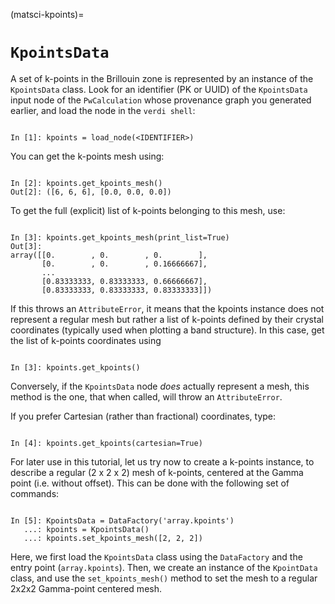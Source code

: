 (matsci-kpoints)=

# `KpointsData`

A set of k-points in the Brillouin zone is represented by an instance of the `KpointsData` class.
Look for an identifier (PK or UUID) of the `KpointsData` input node of the `PwCalculation` whose provenance graph you generated earlier, and load the node in the `verdi shell`:

```{code-block} ipython

In [1]: kpoints = load_node(<IDENTIFIER>)

```

You can get the k-points mesh using:

```{code-block} ipython

In [2]: kpoints.get_kpoints_mesh()
Out[2]: ([6, 6, 6], [0.0, 0.0, 0.0])

```

To get the full (explicit) list of k-points belonging to this mesh, use:

```{code-block} ipython

In [3]: kpoints.get_kpoints_mesh(print_list=True)
Out[3]:
array([[0.        , 0.        , 0.        ],
       [0.        , 0.        , 0.16666667],
       ...
       [0.83333333, 0.83333333, 0.66666667],
       [0.83333333, 0.83333333, 0.83333333]])

```

If this throws an `AttributeError`, it means that the kpoints instance does not represent a regular mesh but rather a list of k-points defined by their crystal coordinates (typically used when plotting a band structure).
In this case, get the list of k-points coordinates using

```{code-block} ipython

In [3]: kpoints.get_kpoints()

```

Conversely, if the `KpointsData` node *does* actually represent a mesh, this method is the one, that when called, will throw an `AttributeError`.

If you prefer Cartesian (rather than fractional) coordinates, type:

```{code-block} ipython

In [4]: kpoints.get_kpoints(cartesian=True)

```

For later use in this tutorial, let us try now to create a k-points instance, to describe a regular (2 x 2 x 2) mesh of k-points, centered at the Gamma point (i.e. without offset).
This can be done with the following set of commands:

```{code-block} ipython

In [5]: KpointsData = DataFactory('array.kpoints')
   ...: kpoints = KpointsData()
   ...: kpoints.set_kpoints_mesh([2, 2, 2])

```

Here, we first load the `KpointsData` class using the `DataFactory` and the entry point (`array.kpoints`).
Then, we create an instance of the `KpointData` class, and use the `set_kpoints_mesh()` method to set the mesh to a regular 2x2x2 Gamma-point centered mesh.
